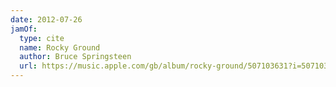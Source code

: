 ```yaml
---
date: 2012-07-26
jamOf:
  type: cite
  name: Rocky Ground
  author: Bruce Springsteen
  url: https://music.apple.com/gb/album/rocky-ground/507103631?i=507103644
---
```

